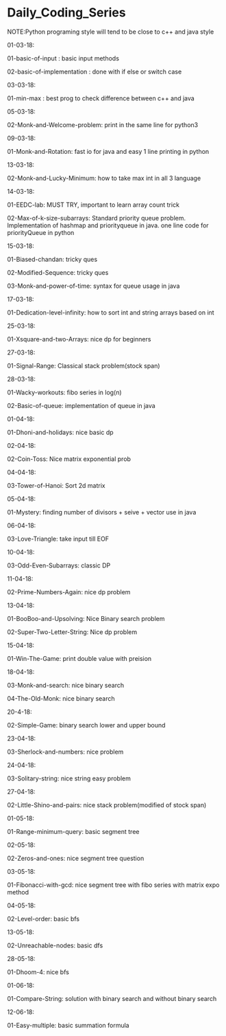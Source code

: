 # Daily_Coding_Series
NOTE:Python programing style will tend to be close to c++ and java style

01-03-18:

01-basic-of-input		   : basic input methods	

02-basic-of-implementation : done with if else or switch case

03-03-18:

01-min-max : best prog to check difference between c++ and java

05-03-18:

02-Monk-and-Welcome-problem: print in the same line for python3

09-03-18:

01-Monk-and-Rotation: fast io for java and easy 1 line printing in python

13-03-18:

02-Monk-and-Lucky-Minimum: how to take max int in all 3 language

14-03-18:

01-EEDC-lab: MUST TRY, important to learn array count trick 

02-Max-of-k-size-subarrays: Standard priority queue problem. Implementation of hashmap and priorityqueue in java. one line code for priorityQueue in python

15-03-18:

01-Biased-chandan: tricky ques 

02-Modified-Sequence: tricky ques

03-Monk-and-power-of-time: syntax for queue usage in java

17-03-18:

01-Dedication-level-infinity: how to sort int and string arrays based on int

25-03-18:

01-Xsquare-and-two-Arrays: nice dp for beginners

27-03-18:

01-Signal-Range: Classical stack problem(stock span)

28-03-18:

01-Wacky-workouts: fibo series in log(n)

02-Basic-of-queue: implementation of queue in java

01-04-18:

01-Dhoni-and-holidays: nice basic dp

02-04-18:

02-Coin-Toss: Nice matrix exponential prob

04-04-18:

03-Tower-of-Hanoi: Sort 2d matrix 

05-04-18:

01-Mystery: finding number of divisors + seive + vector use in java

06-04-18:

03-Love-Triangle: take input till EOF

10-04-18:

03-Odd-Even-Subarrays: classic DP

11-04-18:

02-Prime-Numbers-Again: nice dp problem

13-04-18:

01-BooBoo-and-Upsolving: Nice Binary search problem

02-Super-Two-Letter-String: Nice dp problem

15-04-18:

01-Win-The-Game: print double value with preision

18-04-18:

03-Monk-and-search: nice binary search

04-The-Old-Monk: nice binary search

20-4-18:

02-Simple-Game: binary search lower and upper bound

23-04-18:

03-Sherlock-and-numbers: nice problem

24-04-18:

03-Solitary-string: nice string easy problem

27-04-18:

02-Little-Shino-and-pairs: nice stack problem(modified of stock span)

01-05-18:

01-Range-minimum-query: basic segment tree

02-05-18:

02-Zeros-and-ones: nice segment tree question

03-05-18:

01-Fibonacci-with-gcd: nice segment tree with fibo series with matrix expo method

04-05-18:

02-Level-order: basic bfs

13-05-18:

02-Unreachable-nodes: basic dfs

28-05-18:

01-Dhoom-4: nice bfs

01-06-18:

01-Compare-String: solution with binary search and without binary search

12-06-18:

01-Easy-multiple: basic summation formula
